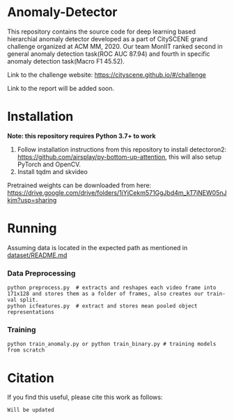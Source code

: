 # Anomaly-Detector
This repository contains the source code for deep learning based hierarchial anomaly detector developed as a part of CitySCENE grand challenge organized at ACM MM, 2020. Our team MonIIT ranked second in general anomaly detection task(ROC AUC 87.94) and fourth in specific anomaly detection task(Macro F1 45.52).

Link to the challenge website: https://cityscene.github.io/#/challenge

Link to the report will be added soon.

# Installation
**Note: this repository requires Python 3.7+ to work**
1. Follow installation instructions from this repository to install detectoron2: https://github.com/airsplay/py-bottom-up-attention, this will also setup PyTorch and OpenCV.
2. Install tqdm and skvideo

Pretrained weights can be downloaded from here: https://drive.google.com/drive/folders/1iYjCekm571GgJbd4m_kT7jNEW05nJkjm?usp=sharing

# Running
Assuming data is located in the expected path as mentioned in [dataset/README.md](https://github.com/soumilkanwal80/Anomaly-Detector/blob/master/dataset/README.md)

### Data Preprocessing 
```
python preprocess.py  # extracts and reshapes each video frame into 171x128 and stores them as a folder of frames, also creates our train-val split.     
python icfeatures.py  # extract and stores mean pooled object representations 
```

### Training
```
python train_anomaly.py or python train_binary.py # training models from scratch
```

# Citation
If you find this useful, please cite this work as follows:
```
Will be updated
```
